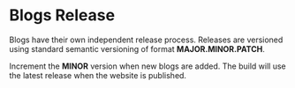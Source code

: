 # Blogs Release
Blogs have their own independent release process.  Releases are versioned using standard semantic versioning of format **MAJOR.MINOR.PATCH**.

Increment the **MINOR** version when new blogs are added. The build will use the latest release when the website is published. 
